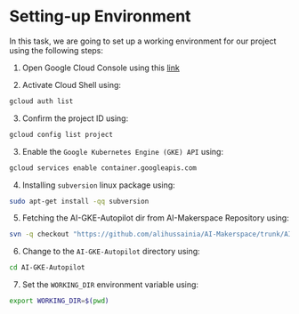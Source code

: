 # Setting-up Environment

In this task, we are going to set up a working environment for our project using the following steps:

1. Open Google Cloud Console using this [link](https://console.cloud.google.com/)

2. Activate Cloud Shell using:
```bash
gcloud auth list
```

3. Confirm the project ID using:
```bash
gcloud config list project
```

3. Enable the `Google Kubernetes Engine (GKE) API` using:
```bash
gcloud services enable container.googleapis.com
```

4. Installing `subversion` linux package using:
```bash
sudo apt-get install -qq subversion
```

5. Fetching the AI-GKE-Autopilot dir from AI-Makerspace Repository using:
```bash
svn -q checkout "https://github.com/alihussainia/AI-Makerspace/trunk/AI-GKE-Autopilot"
```

6. Change to the `AI-GKE-Autopilot` directory using:
```bash
cd AI-GKE-Autopilot
```

7. Set the `WORKING_DIR` environment variable using:
```bash
export WORKING_DIR=$(pwd)
```